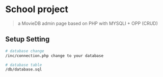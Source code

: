 # School project

> a MovieDB admin page based on PHP with MYSQLI + OPP (CRUD)

## Setup Setting

``` bash
# database change
/inc/connection.php change to your database

# database table
/db/database.sql
